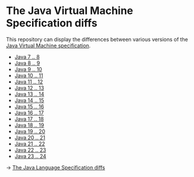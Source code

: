 # The Java Virtual Machine Specification diffs

This repository can display the differences between various versions of the [Java Virtual Machine specification](https://docs.oracle.com/javase/specs/index.html).

* [Java 7 .. 8](https://github.com/YujiSoftware/jvm_sepc_diff/compare/java7...java8?w=1)
* [Java 8 .. 9](https://github.com/YujiSoftware/jvm_sepc_diff/compare/java8...java9?w=1)
* [Java 9 .. 10](https://github.com/YujiSoftware/jvm_sepc_diff/compare/java9...java10?w=1)
* [Java 10 .. 11](https://github.com/YujiSoftware/jvm_sepc_diff/compare/java10...java11?w=1)
* [Java 11 .. 12](https://github.com/YujiSoftware/jvm_sepc_diff/compare/java11...java12?w=1)
* [Java 12 .. 13](https://github.com/YujiSoftware/jvm_sepc_diff/compare/java12...java13?w=1)
* [Java 13 .. 14](https://github.com/YujiSoftware/jvm_sepc_diff/compare/java13...java14?w=1)
* [Java 14 .. 15](https://github.com/YujiSoftware/jvm_sepc_diff/compare/java14...java15?w=1)
* [Java 15 .. 16](https://github.com/YujiSoftware/jvm_sepc_diff/compare/java15...java16?w=1)
* [Java 16 .. 17](https://github.com/YujiSoftware/jvm_sepc_diff/compare/java16...java17?w=1)
* [Java 17 .. 18](https://github.com/YujiSoftware/jvm_sepc_diff/compare/java17...java18?w=1)
* [Java 18 .. 19](https://github.com/YujiSoftware/jvm_sepc_diff/compare/java18...java19?w=1)
* [Java 19 .. 20](https://github.com/YujiSoftware/jvm_sepc_diff/compare/java19...java20?w=1)
* [Java 20 .. 21](https://github.com/YujiSoftware/jvm_sepc_diff/compare/java20...java21?w=1)
* [Java 21 .. 22](https://github.com/YujiSoftware/jvm_sepc_diff/compare/java21...java22?w=1)
* [Java 22 .. 23](https://github.com/YujiSoftware/jvm_sepc_diff/compare/java22...java23?w=1)
* [Java 23 .. 24](https://github.com/YujiSoftware/jvm_sepc_diff/compare/java23...java24?w=1)

→ [The Java Language Specification diffs](https://github.com/YujiSoftware/java_sepc_diff)
